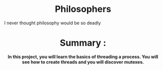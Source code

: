 <h1 align="center">Philosophers</h1>
<he align = "center">I never thought philosophy would be so deadly</h2>

# Summary :

**In this project, you will learn the basics of threading a process.
You will see how to create threads and you will discover mutexes.**
